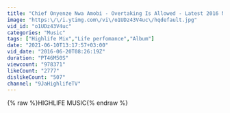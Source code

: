 ```yaml
---
title: "Chief Onyenze Nwa Amobi - Overtaking Is Allowed - Latest 2016 Nigerian Highlife Music"
image: "https:\/\/i.ytimg.com\/vi\/o1UDz43V4uc\/hqdefault.jpg"
vid_id: "o1UDz43V4uc"
categories: "Music"
tags: ["Highlife Mix","Life perfomance","Album"]
date: "2021-06-10T13:17:57+03:00"
vid_date: "2016-06-20T08:26:19Z"
duration: "PT46M50S"
viewcount: "978371"
likeCount: "2777"
dislikeCount: "507"
channel: "9JaHighlifeTV"
---
```

{% raw %}HIGHLIFE MUSIC{% endraw %}
